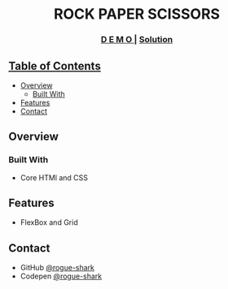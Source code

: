<h1 align="center">ROCK PAPER SCISSORS</h1>

<div align="center">
  <h3>
    <a href="https://rogue-shark.github.io/rock_paper_scissors/">
      D E M O
    </a>
    <span> | </span>
    <a href="https://github.com/rogue-shark/rock_paper_scissors">
      Solution
  </h3>
</div>

<!-- TABLE OF CONTENTS -->

## Table of Contents

- [Overview](#overview)
  - [Built With](#built-with)
- [Features](#features)
- [Contact](#contact)


<!-- OVERVIEW -->

## Overview



### Built With

- Core HTMl and CSS

## Features
- FlexBox and Grid

## Contact

- GitHub [@rogue-shark](https://github.com/rogue-shark)
- Codepen [@rogue-shark](https://codepen.io/rogue-shark)